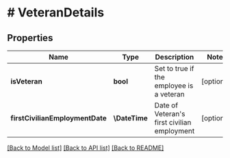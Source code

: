 # # VeteranDetails

## Properties

Name | Type | Description | Notes
------------ | ------------- | ------------- | -------------
**isVeteran** | **bool** | Set to true if the employee is a veteran | [optional]
**firstCivilianEmploymentDate** | **\DateTime** | Date of Veteran&#39;s first civilian employment | [optional]

[[Back to Model list]](../../README.md#models) [[Back to API list]](../../README.md#endpoints) [[Back to README]](../../README.md)
